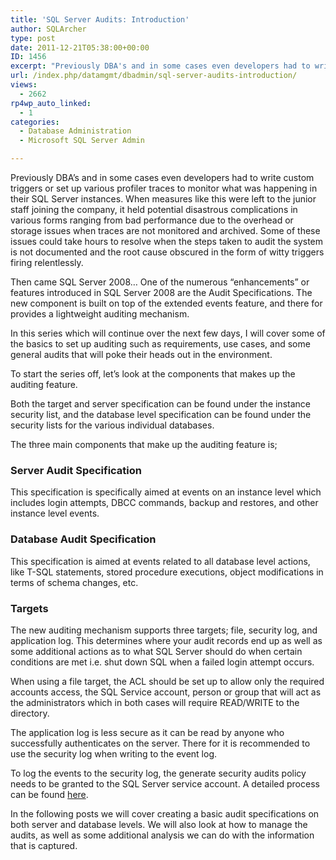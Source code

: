 ```yaml
---
title: 'SQL Server Audits: Introduction'
author: SQLArcher
type: post
date: 2011-12-21T05:38:00+00:00
ID: 1456
excerpt: "Previously DBA's and in some cases even developers had to write custom triggers or set up various profiler traces to monitor what was happening in their SQL Server instances. When measures like this were left to the junior staff joining the company, it&hellip;"
url: /index.php/datamgmt/dbadmin/sql-server-audits-introduction/
views:
  - 2662
rp4wp_auto_linked:
  - 1
categories:
  - Database Administration
  - Microsoft SQL Server Admin

---
```

Previously DBA&#8217;s and in some cases even developers had to write custom triggers or set up various profiler traces to monitor what was happening in their SQL Server instances. When measures like this were left to the junior staff joining the company, it held potential disastrous complications in various forms ranging from bad performance due to the overhead or storage issues when traces are not monitored and archived. Some of these issues could take hours to resolve when the steps taken to audit the system is not documented and the root cause obscured in the form of witty triggers firing relentlessly.

Then came SQL Server 2008&#8230; One of the numerous &#8220;enhancements&#8221; or features introduced in SQL Server 2008 are the Audit Specifications. The new component is built on top of the extended events feature, and there for provides a lightweight auditing mechanism.

In this series which will continue over the next few days, I will cover some of the basics to set up auditing such as requirements, use cases, and some general audits that will poke their heads out in the environment. 

To start the series off, let&#8217;s look at the components that makes up the auditing feature.

Both the target and server specification can be found under the instance security list, and the database level specification can be found under the security lists for the various individual databases.

The three main components that make up the auditing feature is;

### Server Audit Specification

This specification is specifically aimed at events on an instance level which includes login attempts, DBCC commands, backup and restores, and other instance level events.

### Database Audit Specification

This specification is aimed at events related to all database level actions, like T-SQL statements, stored procedure executions, object modifications in terms of schema changes, etc.

### Targets

The new auditing mechanism supports three targets; file, security log, and application log. This determines where your audit records end up as well as some additional actions as to what SQL Server should do when certain conditions are met i.e. shut down SQL when a failed login attempt occurs.

When using a file target, the ACL should be set up to allow only the required accounts access, the SQL Service account, person or group that will act as the administrators which in both cases will require READ/WRITE to the directory.

The application log is less secure as it can be read by anyone who successfully authenticates on the server. There for it is recommended to use the security log when writing to the event log.

To log the events to the security log, the <span class="MT_under">generate security audits policy</span> needs to be granted to the SQL Server service account. A detailed process can be found [here][1].

In the following posts we will cover creating a basic audit specifications on both server and database levels. We will also look at how to manage the audits, as well as some additional analysis we can do with the information that is captured.

 [1]: http://msdn.microsoft.com/en-us/library/cc645889.aspx